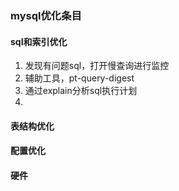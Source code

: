 ### mysql优化条目
#### sql和索引优化
1. 发现有问题sql，打开慢查询进行监控
2. 辅助工具，pt-query-digest
3. 通过explain分析sql执行计划
4. 

#### 表结构优化

#### 配置优化

#### 硬件
